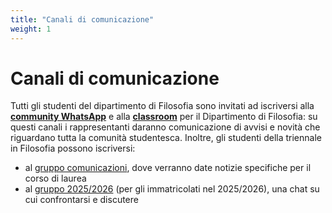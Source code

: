 ```yaml
---
title: "Canali di comunicazione"
weight: 1
---
```

# Canali di comunicazione

Tutti gli studenti del dipartimento di Filosofia sono invitati ad iscriversi  alla [**community WhatsApp**](https://chat.whatsapp.com/Dv6I6jeLUAxEVAvL3saJce) e alla [**classroom**](https://classroom.google.com/c/NzE4MDU1OTI1NTAw?cjc=wrye3t6) per il Dipartimento di Filosofia: su questi canali i rappresentanti daranno comunicazione di avvisi e novità che riguardano tutta la comunità studentesca. Inoltre, gli studenti della triennale in Filosofia possono iscriversi:
- al [gruppo comunicazioni](https://chat.whatsapp.com/LJ2hESbGvtvGgjnNhwSqqZ), dove verranno date notizie specifiche per il corso di laurea
- al [gruppo 2025/2026](https://chat.whatsapp.com/LYjbYWnufoi2L0pkUoW3U7) (per gli immatricolati nel 2025/2026), una chat su cui confrontarsi e discutere

